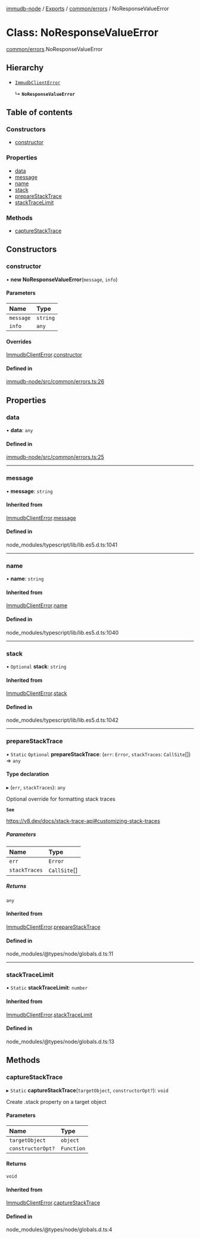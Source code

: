 [immudb-node](../README.md) / [Exports](../modules.md) / [common/errors](../modules/common_errors.md) / NoResponseValueError

# Class: NoResponseValueError

[common/errors](../modules/common_errors.md).NoResponseValueError

## Hierarchy

- [`ImmudbClientError`](common_errors.ImmudbClientError.md)

  ↳ **`NoResponseValueError`**

## Table of contents

### Constructors

- [constructor](common_errors.NoResponseValueError.md#constructor)

### Properties

- [data](common_errors.NoResponseValueError.md#data)
- [message](common_errors.NoResponseValueError.md#message)
- [name](common_errors.NoResponseValueError.md#name)
- [stack](common_errors.NoResponseValueError.md#stack)
- [prepareStackTrace](common_errors.NoResponseValueError.md#preparestacktrace)
- [stackTraceLimit](common_errors.NoResponseValueError.md#stacktracelimit)

### Methods

- [captureStackTrace](common_errors.NoResponseValueError.md#capturestacktrace)

## Constructors

### constructor

• **new NoResponseValueError**(`message`, `info`)

#### Parameters

| Name | Type |
| :------ | :------ |
| `message` | `string` |
| `info` | `any` |

#### Overrides

[ImmudbClientError](common_errors.ImmudbClientError.md).[constructor](common_errors.ImmudbClientError.md#constructor)

#### Defined in

[immudb-node/src/common/errors.ts:26](https://github.com/codenotary/immudb-node/blob/fe12060/immudb-node/src/common/errors.ts#L26)

## Properties

### data

• **data**: `any`

#### Defined in

[immudb-node/src/common/errors.ts:25](https://github.com/codenotary/immudb-node/blob/fe12060/immudb-node/src/common/errors.ts#L25)

___

### message

• **message**: `string`

#### Inherited from

[ImmudbClientError](common_errors.ImmudbClientError.md).[message](common_errors.ImmudbClientError.md#message)

#### Defined in

node_modules/typescript/lib/lib.es5.d.ts:1041

___

### name

• **name**: `string`

#### Inherited from

[ImmudbClientError](common_errors.ImmudbClientError.md).[name](common_errors.ImmudbClientError.md#name)

#### Defined in

node_modules/typescript/lib/lib.es5.d.ts:1040

___

### stack

• `Optional` **stack**: `string`

#### Inherited from

[ImmudbClientError](common_errors.ImmudbClientError.md).[stack](common_errors.ImmudbClientError.md#stack)

#### Defined in

node_modules/typescript/lib/lib.es5.d.ts:1042

___

### prepareStackTrace

▪ `Static` `Optional` **prepareStackTrace**: (`err`: `Error`, `stackTraces`: `CallSite`[]) => `any`

#### Type declaration

▸ (`err`, `stackTraces`): `any`

Optional override for formatting stack traces

**`See`**

https://v8.dev/docs/stack-trace-api#customizing-stack-traces

##### Parameters

| Name | Type |
| :------ | :------ |
| `err` | `Error` |
| `stackTraces` | `CallSite`[] |

##### Returns

`any`

#### Inherited from

[ImmudbClientError](common_errors.ImmudbClientError.md).[prepareStackTrace](common_errors.ImmudbClientError.md#preparestacktrace)

#### Defined in

node_modules/@types/node/globals.d.ts:11

___

### stackTraceLimit

▪ `Static` **stackTraceLimit**: `number`

#### Inherited from

[ImmudbClientError](common_errors.ImmudbClientError.md).[stackTraceLimit](common_errors.ImmudbClientError.md#stacktracelimit)

#### Defined in

node_modules/@types/node/globals.d.ts:13

## Methods

### captureStackTrace

▸ `Static` **captureStackTrace**(`targetObject`, `constructorOpt?`): `void`

Create .stack property on a target object

#### Parameters

| Name | Type |
| :------ | :------ |
| `targetObject` | `object` |
| `constructorOpt?` | `Function` |

#### Returns

`void`

#### Inherited from

[ImmudbClientError](common_errors.ImmudbClientError.md).[captureStackTrace](common_errors.ImmudbClientError.md#capturestacktrace)

#### Defined in

node_modules/@types/node/globals.d.ts:4
